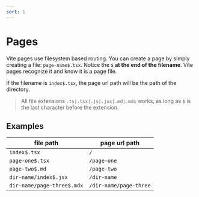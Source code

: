 ```yaml
---
sort: 1
---
```


# Pages

Vite pages use filesystem based routing. You can create a page by simply creating a file: `page-name$.tsx`. Notice the `$` **at the end of the filename**. Vite pages recognize it and know it is a page file.

If the filename is `index$.tsx`, the page url path will be the path of the directory.

> All file extensions `.ts|.tsx|.js|.jsx|.md|.mdx` works, as long as `$` is the last character before the extension.

## Examples

| file path                  | page url path          |
| -------------------------- | ---------------------- |
| `index$.tsx`               | `/`                    |
| `page-one$.tsx`            | `/page-one`            |
| `page-two$.md`             | `/page-two`            |
| `dir-name/index$.jsx`      | `/dir-name`            |
| `dir-name/page-three$.mdx` | `/dir-name/page-three` |
